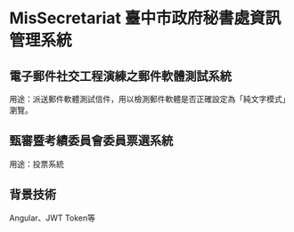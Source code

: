 # MisSecretariat 臺中市政府秘書處資訊管理系統

## 電子郵件社交工程演練之郵件軟體測試系統
用途：派送郵件軟體測試信件，用以檢測郵件軟體是否正確設定為「純文字模式」瀏覽。

## 甄審暨考績委員會委員票選系統
用途：投票系統

## 背景技術
Angular、JWT Token等